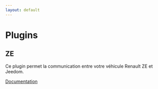 ```yaml
---
layout: default
---
```


# Plugins

## ZE

Ce plugin permet la communication entre votre véhicule Renault ZE et Jeedom.

[Documentation](plugins/ze/index.md)
